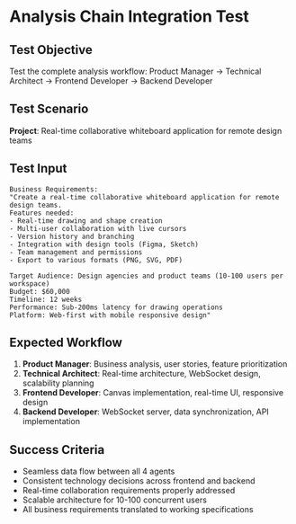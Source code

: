 # Analysis Chain Integration Test

## Test Objective
Test the complete analysis workflow: Product Manager → Technical Architect → Frontend Developer → Backend Developer

## Test Scenario
**Project**: Real-time collaborative whiteboard application for remote design teams

## Test Input
```
Business Requirements:
"Create a real-time collaborative whiteboard application for remote design teams. 
Features needed: 
- Real-time drawing and shape creation
- Multi-user collaboration with live cursors
- Version history and branching
- Integration with design tools (Figma, Sketch)
- Team management and permissions
- Export to various formats (PNG, SVG, PDF)

Target Audience: Design agencies and product teams (10-100 users per workspace)
Budget: $60,000
Timeline: 12 weeks
Performance: Sub-200ms latency for drawing operations
Platform: Web-first with mobile responsive design"
```

## Expected Workflow
1. **Product Manager**: Business analysis, user stories, feature prioritization
2. **Technical Architect**: Real-time architecture, WebSocket design, scalability planning  
3. **Frontend Developer**: Canvas implementation, real-time UI, responsive design
4. **Backend Developer**: WebSocket server, data synchronization, API implementation

## Success Criteria
- Seamless data flow between all 4 agents
- Consistent technology decisions across frontend and backend
- Real-time collaboration requirements properly addressed
- Scalable architecture for 10-100 concurrent users
- All business requirements translated to working specifications